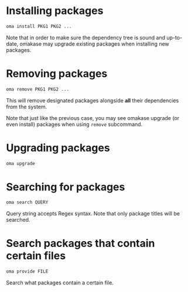 # Installing packages
```bash
oma install PKG1 PKG2 ...
```

Note that in order to make sure the dependency tree is sound and up-to-date, omakase may upgrade existing packages when installing new packages.

# Removing packages
```bash
oma remove PKG1 PKG2 ...
```

This will remove designated packages alongside **all** their dependencies from the system.

Note that just like the previous case, you may see omakase upgrade (or even install) packages when using `remove` subcommand.

# Upgrading packages
```bash
oma upgrade
```

# Searching for packages
```bash
oma search QUERY
```

Query string accepts Regex syntax. Note that only package titles will be searched.

# Search packages that contain certain files
```bash
oma provide FILE
```

Search what packages contain a certain file.
